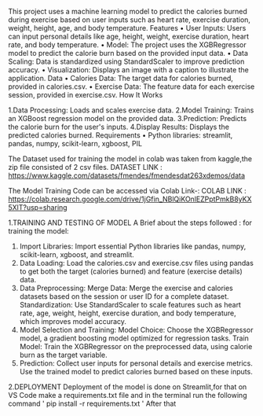 This project uses a machine learning model to predict the calories burned during exercise based on user inputs such as heart rate, exercise duration, weight, height, age, and body temperature. 
Features 
• User Inputs: Users can input personal details like age, height, weight, exercise duration, heart rate, and body temperature. 
• Model: The project uses the XGBRegressor model to predict the calorie burn based on the provided input data. 
• Data Scaling: Data is standardized using StandardScaler to improve prediction accuracy. 
• Visualization: Displays an image with a caption to illustrate the application. Data 
• Calories Data: The target data for calories burned, provided in calories.csv. 
• Exercise Data: The feature data for each exercise session, provided in exercise.csv. How It Works

1.Data Processing: Loads and scales exercise data.
2.Model Training: Trains an XGBoost regression model on the provided data.
3.Prediction: Predicts the calorie burn for the user's inputs.
4.Display Results: Displays the predicted calories burned. Requirements • Python libraries: streamlit, pandas, numpy, scikit-learn, xgboost, PIL

The Dataset used for training the model in colab was taken from kaggle,the zip file consisted of 2 csv files.
DATASET LINK : https://www.kaggle.com/datasets/fmendes/fmendesdat263xdemos/data

The Model Training Code can be accessed via Colab Link-:
COLAB LINK : https://colab.research.google.com/drive/1jGfin_NBlQiKOnlEZPptPmkB8yKX5XlT?usp=sharing

1.TRAINING AND TESTING OF MODEL
A Brief about the steps followed : for training the model:
1. Import Libraries: Import essential Python libraries like pandas, numpy, scikit-learn, xgboost, and streamlit.
2. Data Loading: Load the calories.csv and exercise.csv files using pandas to get both the target (calories burned) and feature (exercise details) data.
3. Data Preprocessing:
Merge Data: Merge the exercise and calories datasets based on the session or user ID for a complete dataset.
Standardization: Use StandardScaler to scale features such as heart rate, age, weight, height, exercise duration, and body temperature, which improves model accuracy.
4. Model Selection and Training:
Model Choice: Choose the XGBRegressor model, a gradient boosting model optimized for regression tasks.
Train Model: Train the XGBRegressor on the preprocessed data, using calorie burn as the target variable.
5. Prediction:
Collect user inputs for personal details and exercise metrics.
Use the trained model to predict calories burned based on these inputs.

2.DEPLOYMENT
Deployment of the model is done on Streamlit,for that on VS Code make a requirements.txt file and in the terminal run the following command
' pip install -r requirements.txt '
After that  





